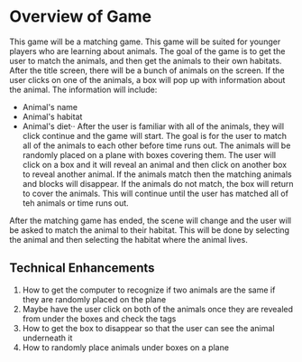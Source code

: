 # Overview of Game
This game will be a matching game. This game will be suited for younger players who are learning about animals. The goal of the game is to get the user to match the animals, and then get the animals to their own habitats. After the title screen, there will be a bunch of animals on the screen. If the user clicks on one of the animals, a box will pop up with information about the animal. The information will include:
* Animal's name
* Animal's habitat
* Animal's diet··
After the user is familiar with all of the animals, they will click continue and the game will start. The goal is for the user to match all of the animals to each other before time runs out. The animals will be randomly placed on a plane with boxes covering them. The user will click on a box and it will reveal an animal and then click on another box to reveal another animal. If the animals match then the matching animals and blocks will disappear. If the animals do not match, the box will return to cover the animals. This will continue until the user has matched all of teh animals or time runs out. 

After the matching game has ended, the scene will change and the user will be asked to match the animal to their habitat. This will be done by selecting the animal and then selecting the habitat where the animal lives. 
## Technical Enhancements
1.  How to get the computer to recognize if two animals are the same if they are randomly placed on the plane
2. Maybe have the user click on both of the animals once they are revealed from under the boxes and check the tags 
3. How to get the box to disappear so that the user can see the animal underneath it
4. How to randomly place animals under boxes on a plane

